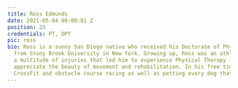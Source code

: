 ```yaml
---
title: Ross Edmunds
date: 2021-05-04 00:00:01 Z
position: 23
credentials: PT, DPT
pic: ross
bio: Ross is a sunny San Diego native who received his Doctorate of Physical Therapy
  from Stony Brook University in New York. Growing up, Ross was an athlete who received
  a multitude of injuries that led him to experience Physical Therapy firsthand and
  appreciate the beauty of movement and rehabilitation. In his free time he enjoys
  CrossFit and obstacle course racing as well as petting every dog that he can.
---
```


